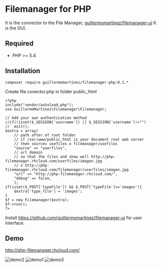 # Filemanager for PHP
It is the connector to the File Manager, [guillermomartinez/filemanager-ui](https://github.com/guillermomartinez/filemanager-ui) It is the GUI.

## Required
- PHP >= 5.4

## Installation
```
composer require guillermomartinez/filemanager-php:0.1.*
```
Create file conector.php in folder public_html

```
<?php
include("vendor/autoload.php");
use GuillermoMartinez\Filemanager\Filemanager;

// Add your own authentication method
//if(!isset($_SESSION['username']) || $_SESSION['username']!="")
//  exit();
$extra = array(
	// path after of root folder
	// if /var/www/public_html is your document root web server
	// then source= usefiles o filemanager/usefiles
	"source" => "userfiles",
	// url domain
	// so that the files and show well http://php-filemanager.rhcloud.com/userfiles/imagen.jpg
	// o http://php-filemanager.rhcloud.com/filemanager/userfiles/imagen.jpg
	"url" => "http://php-filemanager.rhcloud.com/",
	"debug" => false,
	);
if(isset($_POST['typeFile']) && $_POST['typeFile']=='images'){
    $extra['type_file'] = 'images';
}
$f = new Filemanager($extra);
$f->run();
?>
```

Install https://github.com/guillermomartinez/filemanager-ui for user interface.

## Demo
http://php-filemanager.rhcloud.com/

![demo2](https://cloud.githubusercontent.com/assets/5642429/8630887/aec46114-2731-11e5-9a7b-907127d77891.jpg)
![demo1](https://cloud.githubusercontent.com/assets/5642429/8630885/ae7e7122-2731-11e5-88bb-b8fd2f5ae9a5.jpg)
![demo3](https://cloud.githubusercontent.com/assets/5642429/8630886/aeaa1b7e-2731-11e5-9097-cafeefba1aea.jpg)
